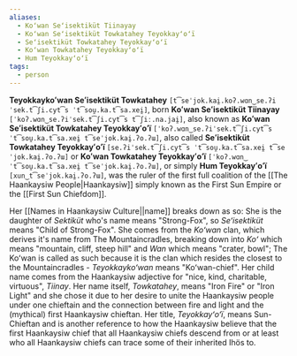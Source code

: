 ```yaml
---
aliases:
  - Koʻwan Seʻisektiküt Tiinayay
  - Koʻwan Seʻisektiküt Towkatahey Teyokkayʻoʻï
  - Seʻisektiküt Towkatahey Teyokkayʻoʻï
  - Koʻwan Towkatahey Teyokkayʻoʻï
  - Hum Teyokkayʻoʻï
tags:
  - person
---
```

**Teyokkaykoʻwan Seʻisektiküt Towkatahey** `[t͡seˈjok.kai̯.koʔ.wɑn‿se.ʔiˈsek.t͡ʃi.cyt͡s ˈt͡sou̯.ka.t͡sa.xei̯]`, born **Koʻwan Seʻisektiküt Tiinayay** `[ˈkoʔ.wɑn‿se.ʔiˈsek.t͡ʃi.cyt͡s t͡ʃiː.na.jai̯]`, also known as **Koʻwan Seʻisektiküt Towkatahey Teyokkayʻoʻï** `[ˈkoʔ.wɑn‿se.ʔiˈsek.t͡ʃi.cyt͡s ˈt͡sou̯.ka.t͡sa.xei̯ t͡seˈjok.kai̯.ʔo.ʔɯ]`, also called **Seʻisektiküt Towkatahey Teyokkayʻoʻï** `[se.ʔiˈsek.t͡ʃi.cyt͡s ˈt͡sou̯.ka.t͡sa.xei̯ t͡seˈjok.kai̯.ʔo.ʔɯ]` or **Koʻwan Towkatahey Teyokkayʻoʻï** `[ˈkoʔ.wɑn‿ˈt͡sou̯.ka.t͡sa.xei̯ t͡seˈjok.kai̯.ʔo.ʔɯ]`, or simply **Hum Teyokkayʻoʻï** `[xun‿t͡seˈjok.kai̯.ʔo.ʔɯ]`, was the ruler of the first full coalition of the [[The Haankaysiw People|Haankaysiw]] simply known as the First Sun Empire or the [[First Sun Chiefdom]].

Her [[Names in Haankaysiw Culture||name]] breaks down as so: She is the daughter of _Sektiküt_ who's name means "Strong-Fox", so _Seʻisektiküt_ means "Child of Strong-Fox". She comes from the _Koʻwan_ clan, which derives it's name from The Mountaincradles, breaking down into _Koʻ_ which means "mountain, cliff, steep hill" and _Wan_ which means "crater, bowl"; The Koʻwan is called as such because it is the clan which resides the closest to the Mountaincradles - _Teyokkaykoʻwan_ means "Koʻwan-chief". Her child name comes from the Haankaysiw adjective for "nice, kind, charitable, virtuous", _Tiinay_. Her name itself, _Towkatahey_, means "Iron Fire" or "Iron Light" and she chose it due to her desire to unite the Haankaysiw people under one chieftain and the connection between fire and light and the (mythical) first Haankaysiw chieftan. Her title, _Teyokkayʻoʻï_, means Sun-Chieftan and is another reference to how the Haankaysiw believe that the first Haankaysiw chief that all Haankaysiw chiefs descend from or at least who all Haankaysiw chiefs can trace some of their inherited Ihös to.